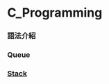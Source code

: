 # C_Programming
### 語法介紹
### Queue  
### [Stack](https://github.com/shawnhuang125/C_Programming/blob/main/stack.md)
### 
